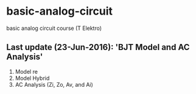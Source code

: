 # basic-analog-circuit
basic analog circuit course (T Elektro)


## Last update (23-Jun-2016): 'BJT Model and AC Analysis'

1. Model  re
1. Model  Hybrid
1. AC Analysis  (Zi, Zo, Av, and Ai) 
